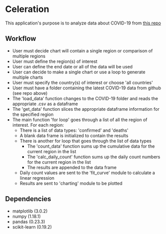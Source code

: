 # Celeration

This application's purpose is to analyze data about COVID-19 from [this repo](https://github.com/CSSEGISandData) 

## Workflow
* User must decide chart will contain a single region or comparison of multiple regions
* User must define the region(s) of interest
* User can define the end date or all of the data will be used
* User can decide to make a single chart or use a loop to generate multiple charts
* User must specify the country(s) of interest or choose 'all countries'
* User must have a folder containing the latest COVID-19 data from github (see repo above)
* The 'load_data' function changes to the COVID-19 folder and reads the appropriate .csv as a dataframe
* The 'get_data' function slices the appropriate dataframe information for the specified region
* The main function 'for loop' goes through a list of all the region of interest.  For each region:
	* There is a list of data types: 'confirmed' and 'deaths'
	* A blank data frame is initialized to contain the results
	* There is another for loop that goes through the list of data types
		* The 'count_data' function sums up the cumulative data for the current region in the list
		* The 'calc_daily_count' function sums up the daily count numbers for the current region in the list
		* The results are appended to the data frame
	* Daily count values are sent to the 'fit_curve' module to calculate a linear regression
	* Results are sent to 'charting' module to be plotted

## Dependencies
* matplotlib (3.0.2)
* numpy (1.18.1)
* pandas (0.23.3)
* scikit-learn (0.19.2)
